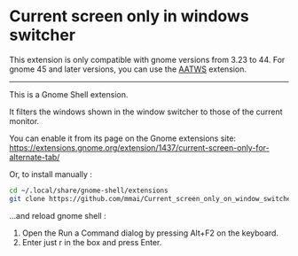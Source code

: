 # Current screen only in windows switcher

This extension is only compatible with gnome versions from 3.23 to 44.
For gnome 45 and later versions, you can use the [AATWS](https://extensions.gnome.org/extension/4412/advanced-alttab-window-switcher/) extension.

----

This is a Gnome Shell extension.

It filters the windows shown in the window switcher to those of the current monitor.

You can enable it from its page on the Gnome extensions site: https://extensions.gnome.org/extension/1437/current-screen-only-for-alternate-tab/

Or, to install manually : 
```sh
cd ~/.local/share/gnome-shell/extensions
git clone https://github.com/mmai/Current_screen_only_on_window_switcher.git Current_screen_only_for_Alternate_Tab@bourcereau.fr
```
...and reload gnome shell : 

  1. Open the Run a Command dialog by pressing Alt+F2 on the keyboard.
  2. Enter just r in the box and press Enter.

